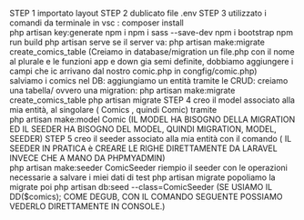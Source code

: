 STEP 1 
    importato layout
STEP 2
    dublicato file .env
STEP 3
    utilizzato i comandi da terminale in vsc : 
        composer install  
        php artisan key:generate
        npm i
        npm i sass --save-dev
        npm i bootstrap
        npm run build
        php artisan serve
            se il server va:
                php artisan make:migrate create_comics_table       (Creiamo in database/migration un file.php con il nome al plurale e le funzioni app e down gia semi definite, 
                                                                    dobbiamo aggiungere i campi che ic arrivano dal nostro comic.php in congfig/comic.php)     
        salviamo i comics nel DB:
            aggiungiamo un entità tramite le CRUD:
                creiamo una tabella/ ovvero una migration:
                    php artisan make:migrate create_comics_table
                    php artisan migrate
STEP 4 
    creo il model associato alla mia entità, al singolare ( Comics , quindi Comic) tramite     
             php artisan make:model Comic
        (IL MODEL HA BISOGNO DELLA MIGRATION ED IL SEEDER HA BISOGNO DEL MODEL, QUINDI    MIGRATION, MODEL, SEEDER)
STEP 5 
    creo il seeder associato alla mia entità con il comando    ( IL SEEDER IN PRATICA è CREARE LE RIGHE DIRETTAMENTE DA LARAVEL INVECE CHE A MANO DA PHPMYADMIN)  
            php artisan make:seeder ComicSeeder
    riempio il seeder con le operazioni necessarie a salvare i miei dati di test
                php artisan migrate
    popoliamo la migrate
    poi     php artisan db:seed --class=ComicSeeder  (SE USIAMO IL DD($comics); COME DEGUB, CON IL COMANDO SEGUENTE POSSIAMO VEDERLO DIRETTAMENTE IN CONSOLE.) 

